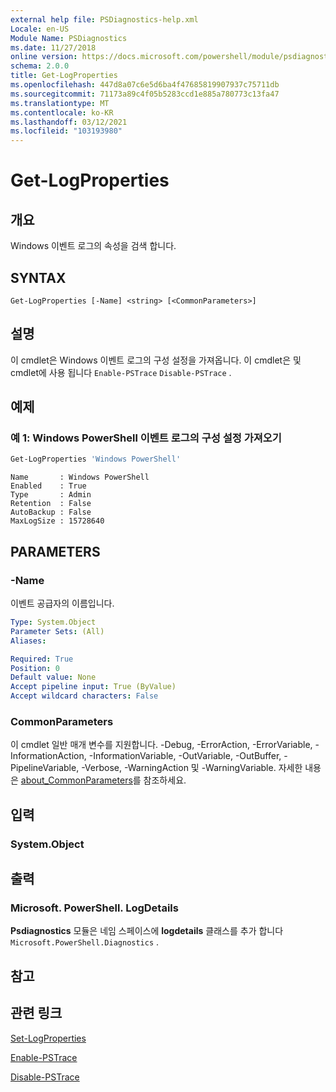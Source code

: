 ```yaml
---
external help file: PSDiagnostics-help.xml
Locale: en-US
Module Name: PSDiagnostics
ms.date: 11/27/2018
online version: https://docs.microsoft.com/powershell/module/psdiagnostics/get-logproperties?view=powershell-5.1&WT.mc_id=ps-gethelp
schema: 2.0.0
title: Get-LogProperties
ms.openlocfilehash: 447d8a07c6e5d6ba4f47685819907937c75711db
ms.sourcegitcommit: 71173a89c4f05b5283ccd1e885a780773c13fa47
ms.translationtype: MT
ms.contentlocale: ko-KR
ms.lasthandoff: 03/12/2021
ms.locfileid: "103193980"
---
```

# Get-LogProperties

## 개요
Windows 이벤트 로그의 속성을 검색 합니다.

## SYNTAX

```
Get-LogProperties [-Name] <string> [<CommonParameters>]
```

## 설명

이 cmdlet은 Windows 이벤트 로그의 구성 설정을 가져옵니다. 이 cmdlet은 및 cmdlet에 사용 됩니다 `Enable-PSTrace` `Disable-PSTrace` .

## 예제

### 예 1: Windows PowerShell 이벤트 로그의 구성 설정 가져오기

```powershell
Get-LogProperties 'Windows PowerShell'
```

```Output
Name       : Windows PowerShell
Enabled    : True
Type       : Admin
Retention  : False
AutoBackup : False
MaxLogSize : 15728640
```

## PARAMETERS

### -Name

이벤트 공급자의 이름입니다.

```yaml
Type: System.Object
Parameter Sets: (All)
Aliases:

Required: True
Position: 0
Default value: None
Accept pipeline input: True (ByValue)
Accept wildcard characters: False
```

### CommonParameters

이 cmdlet 일반 매개 변수를 지원합니다. -Debug, -ErrorAction, -ErrorVariable, -InformationAction, -InformationVariable, -OutVariable, -OutBuffer, -PipelineVariable, -Verbose, -WarningAction 및 -WarningVariable. 자세한 내용은 [about_CommonParameters](https://go.microsoft.com/fwlink/?LinkID=113216)를 참조하세요.

## 입력

### System.Object

## 출력

### Microsoft. PowerShell. LogDetails

**Psdiagnostics** 모듈은 네임 스페이스에 **logdetails** 클래스를 추가 합니다 `Microsoft.PowerShell.Diagnostics` .

## 참고

## 관련 링크

[Set-LogProperties](Set-LogProperties.md)

[Enable-PSTrace](Enable-PSTrace.md)

[Disable-PSTrace](Disable-PSTrace.md)
